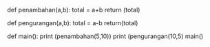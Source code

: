 def penambahan(a,b):
        total = a+b
        return (total)

def pengurangan(a,b):
        total = a-b
        return(total)

def main():
        print (penambahan(5,10))
        print (pengurangan(10,5)
main()


